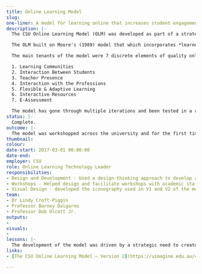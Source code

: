 ```yaml
---
title: Online Learning Model
slug:
one-liner: A model for learning online that increases student engagement
description: |-
  The CSU Online Learning Model (OLM) was developed as part of a strategic project to develop a direction for online learning design and development across CSU's broad portfolio of disciplines. The aim of the project was develop a model that was varied to ensure that it was fit for purpose, but also provided a consistent approach to the overall learning experience for students.

  The OLM built on Moore's (1989) model that which incorporates *learner-teacher*, *learner-learner* and *learner-content* interaction. The model broadens Moore’s notion of interactivity to one of **engagement** and adds *learner-community* as well as *learner-institution* engagement to ensure a well rounded and connected student experience. The model is informed by a wealth of educational research and best practice examples from across the sector.

  The main tenants of the model were 7 discrete elements of quality online learning:

  1. Learning Communities
  2. Interaction Between Students
  3. Teacher Presence
  4. Interaction with the Professions
  5. Flexible & Adaptive Learning
  6. Interactive Resources
  7. E-Assessment

  The model has gone through multiple iterations and been tested in a range of pilot programs before being rolled out across the institution and embedded into learning design practice.
status: |-
  Complete.
outcome: |-
  The model was workshopped across the university and for the first time provide a consistent language that could be used by both learning designers and academics to co-design and develop their courses. After the workshops we ran pilots across the faculties and refined the model further. This was then rolled out on a limited basis and tested before becoming mainstreamed in 2018.
thumbnail:
colour:
date-start: 2017-03-01 00:00:00
date-end:
employer: CSU
role: Online Learning Technology Leader
responsibilities:
- Design and Development - Used a design-thinking approach to develop and refine the model.
- Workshops - Helped design and facilitate workshops with academic staff across all of the campuses at CSU.
- Visual Design - developed the iconography used in V1 and V2 of the model. Created the handouts, flyers, presentations and other resources used in the models promotion and roll out.
team:
- Dr Lindy Croft-Piggin
- Professor Barney Dalgarno
- Professor Dob Olcott Jr.
outputs:
-
visuals:
-
lessons: |-
  The development of the model was driven by a strategic need to create a more cohesive learning experience, and that ensured the model had some authority from the outset. The way that we ran the workshops and pilots meant that academic and learning design staff had a sense that they were co-creating it with us rather than it being forced onto them. This approach enhanced the effectiveness of it's implementation.
links:
- [The CSU Online Learning Model – Version 2](https://uimagine.edu.au/csulx/model/)

---
```


